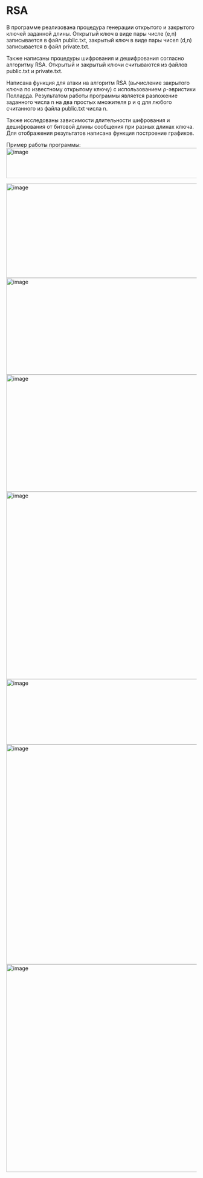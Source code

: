 # RSA
В программе реализована процедура генерации открытого и закрытого ключей заданной длины. Открытый ключ в виде пары числе (e,n) записывается в файл public.txt, закрытый ключ в виде пары чисел 
(d,n) записывается в файл private.txt. 

Также написаны процедуры шифрования и дешифрования согласно алгоритму RSA. Открытый и закрытый ключи считываются из файлов public.txt и private.txt. 

Написана функция для атаки на алгоритм RSA (вычисление закрытого ключа по известному открытому ключу) с использованием ρ-эвристики Полларда. Результатом работы программы является разложение заданного числа n на два простых множителя p и q для любого считанного из файла public.txt числа n.

Также исследованы зависимости длительности шифрования и дешифрования от битовой длины сообщения при разных длинах ключа. Для отображения результатов написана функция построение графиков. 

Пример работы программы:
<img width="548" height="80" alt="image" src="https://github.com/user-attachments/assets/a3b505b8-73f4-4241-b845-8f291433ca2c" />

<img width="681" height="250" alt="image" src="https://github.com/user-attachments/assets/888f8739-1928-4902-9250-ccadbdff1e3c" />

<img width="667" height="256" alt="image" src="https://github.com/user-attachments/assets/a1f09400-f884-4cf4-a825-ff4d76dd47b1" />

<img width="930" height="310" alt="image" src="https://github.com/user-attachments/assets/b0267169-7f04-4158-ac54-e60a6b972d72" />

<img width="933" height="496" alt="image" src="https://github.com/user-attachments/assets/c3d46c3c-437c-456e-b9d9-a312faa58256" />

<img width="531" height="173" alt="image" src="https://github.com/user-attachments/assets/42ba4205-7960-43b9-b41a-09ca579467ef" />

<img width="804" height="582" alt="image" src="https://github.com/user-attachments/assets/59c226ce-d0bf-49e2-9e0c-13211411ae9d" />

<img width="739" height="550" alt="image" src="https://github.com/user-attachments/assets/0fcf579f-5cd0-4bc7-b253-db969c7c29c8" />




